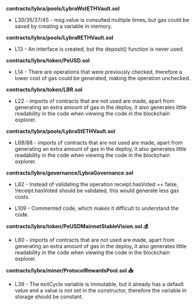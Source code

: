 **contracts/lybra/pools/LybraWstETHVault.sol**
- L30/35/37/45 - msg.value is consulted multiple times, but gas could be saved by creating a variable in memory.


**contracts/lybra/pools/LybraRETHVault.sol**
- L13 - An interface is created, but the deposit() function is never used.


**contracts/lybra/token/PeUSD.sol**
- L14 - There are operations that were previously checked, therefore a lower cost of gas could be generated, making the operation unchecked.


**contracts/lybra/token/LBR.sol**
- L22 - imports of contracts that are not used are made, apart from generating an extra amount of gas in the deploy, it also generates little readability in the code when viewing the code in the blockchain explorer.


**contracts/lybra/pools/LybraStETHVault.sol**
- L68/88 - imports of contracts that are not used are made, apart from generating an extra amount of gas in the deploy, it also generates little readability in the code when viewing the code in the blockchain explorer.


**contracts/lybra/governance/LybraGovernance.sol**
- L82 - Instead of validating the operation receipt.hasVoted == false, !receipt.hasVoted should be validated, this would generate less gas costs.

- L109 - Commented code, which makes it difficult to understand the code.


**contracts/lybra/token/PeUSDMainnetStableVision.sol 💰**
- L60 - imports of contracts that are not used are made, apart from generating an extra amount of gas in the deploy, it also generates little readability in the code when viewing the code in the blockchain explorer.


**contracts/lybra/miner/ProtocolRewardsPool.sol 📤**
- L39 - The exitCycle variable is immutable, but it already has a default value and a value is not set in the constructor, therefore the variable in storage should be constant.
